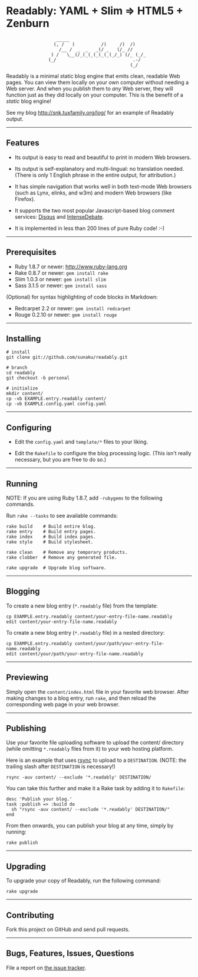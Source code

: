 Readably: YAML + Slim => HTML5 + Zenburn
==============================================================================

                       _____
                      (, /   )          /)     /)  /)
                        /__ /  _  _   _(/ _   (/_ //
                     ) /   \__(/_(_(_(_(_(_(_/_) (/_ (_/_
                    (_/                             .-/
                                                   (_/


Readably is a minimal static blog engine that emits clean, readable Web pages.
You can view them locally on your own computer without needing a Web server.
And when you publish them to *any* Web server, they will function just as they
did locally on your computer.  This is the benefit of a *static* blog engine!

See my blog <http://snk.tuxfamily.org/log/> for an example of Readably output.

------------------------------------------------------------------------------
Features
------------------------------------------------------------------------------

  * Its output is easy to read and beautiful to print in modern Web browsers.

  * Its output is self-explanatory and multi-lingual: no translation needed.
    (There is only 1 English phrase in the entire output, for attribution.)

  * It has simple navigation that works well in both text-mode Web browsers
    (such as Lynx, elinks, and w3m) and modern Web browsers (like Firefox).

  * It supports the two most popular Javascript-based blog comment services:
    [Disqus](http://disqus.com) and [IntenseDebate](http://intensedebate.com).

  * It is implemented in less than 200 lines of pure Ruby code! :-)

------------------------------------------------------------------------------
Prerequisites
------------------------------------------------------------------------------

  * Ruby 1.8.7 or newer:  <http://www.ruby-lang.org>
  * Rake 0.8.7 or newer:  `gem install rake`
  * Slim 1.0.3 or newer:  `gem install slim`
  * Sass 3.1.5 or newer:  `gem install sass`

(Optional) for syntax highlighting of code blocks in Markdown:

  * Redcarpet 2.2 or newer:  `gem install redcarpet`
  * Rouge 0.2.10 or newer:   `gem install rouge`

------------------------------------------------------------------------------
Installing
------------------------------------------------------------------------------

    # install
    git clone git://github.com/sunaku/readably.git

    # branch
    cd readably
    git checkout -b personal

    # initialize
    mkdir content/
    cp -vb EXAMPLE.entry.readably content/
    cp -vb EXAMPLE.config.yaml config.yaml

------------------------------------------------------------------------------
Configuring
------------------------------------------------------------------------------

  * Edit the `config.yaml` and `template/*` files to your liking.

  * Edit the `Rakefile` to configure the blog processing logic.
    (This isn't really necessary, but you are free to do so.)

------------------------------------------------------------------------------
Running
------------------------------------------------------------------------------

NOTE: If you are using Ruby 1.8.7, add `-rubygems` to the following commands.

Run `rake --tasks` to see available commands:

    rake build    # Build entire blog.
    rake entry    # Build entry pages.
    rake index    # Build index pages.
    rake style    # Build stylesheet.

    rake clean    # Remove any temporary products.
    rake clobber  # Remove any generated file.

    rake upgrade  # Upgrade blog software.

------------------------------------------------------------------------------
Blogging
------------------------------------------------------------------------------

To create a new blog entry (`*.readably` file) from the template:

    cp EXAMPLE.entry.readably content/your-entry-file-name.readably
    edit content/your-entry-file-name.readably

To create a new blog entry (`*.readably` file) in a nested directory:

    cp EXAMPLE.entry.readably content/your/path/your-entry-file-name.readably
    edit content/your/path/your-entry-file-name.readably

------------------------------------------------------------------------------
Previewing
------------------------------------------------------------------------------

Simply open the `content/index.html` file in your favorite web browser.  After
making changes to a blog entry, run `rake`, and then reload the corresponding
web page in your web browser.

------------------------------------------------------------------------------
Publishing
------------------------------------------------------------------------------

Use your favorite file uploading software to upload the content/ directory
(while omitting `*.readably` files from it) to your web hosting platform.

Here is an example that uses [rsync](http://rsync.samba.org) to upload to a
`DESTINATION`.  (NOTE: the trailing slash after `DESTINATION` is necessary!)

    rsync -auv content/ --exclude '*.readably' DESTINATION/

You can take this further and make it a Rake task by adding it to `Rakefile`:

    desc 'Publish your blog.'
    task :publish => :build do
      sh "rsync -auv content/ --exclude '*.readably' DESTINATION/"
    end

From then onwards, you can publish your blog at any time, simply by running:

    rake publish

------------------------------------------------------------------------------
Upgrading
------------------------------------------------------------------------------

To upgrade your copy of Readably, run the following command:

    rake upgrade

------------------------------------------------------------------------------
Contributing
------------------------------------------------------------------------------

Fork this project on GitHub and send pull requests.

------------------------------------------------------------------------------
Bugs, Features, Issues, Questions
------------------------------------------------------------------------------

File a report on [the issue tracker](
http://github.com/sunaku/readably/issues/ ).

